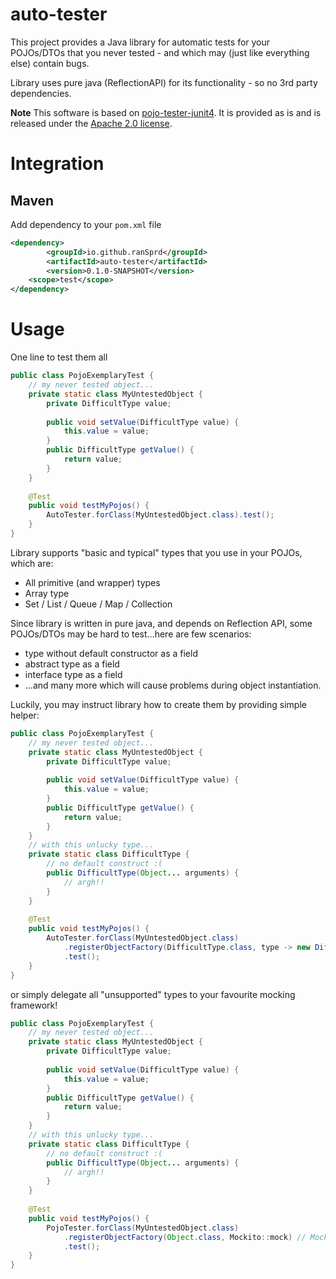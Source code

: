 # auto-tester

This project provides a Java library for automatic tests for your POJOs/DTOs that you never tested - 
and which may (just like everything else) contain bugs.

Library uses pure java (ReflectionAPI) for its functionality - so no 3rd party dependencies.

**Note** This software is based on [pojo-tester-junit4](https://github.com/pojo-tester/pojo-tester-junit4). 
It is provided as is and is released under the [Apache 2.0 license](https://www.apache.org/licenses/LICENSE-2.0).

# Integration

## Maven
Add dependency to your ``pom.xml`` file

````xml
<dependency>
        <groupId>io.github.ranSprd</groupId>
        <artifactId>auto-tester</artifactId>
        <version>0.1.0-SNAPSHOT</version>
	<scope>test</scope>
</dependency>
````

# Usage

One line to test them all

````java
public class PojoExemplaryTest {
    // my never tested object...
    private static class MyUntestedObject {
        private DifficultType value;
        
        public void setValue(DifficultType value) {
            this.value = value;
        }
        public DifficultType getValue() {
            return value;
        }
    }
    
    @Test
    public void testMyPojos() {
        AutoTester.forClass(MyUntestedObject.class).test();
    }
}
````

Library supports "basic and typical" types that you use in your POJOs, which are:
- All primitive (and wrapper) types
- Array type
- Set / List / Queue / Map / Collection

Since library is written in pure java, and depends on Reflection API, some POJOs/DTOs may be hard to test...here are few scenarios:
- type without default constructor as a field
- abstract type as a field
- interface type as a field
- ...and many more which will cause problems during object instantiation.

Luckily, you may instruct library how to create them by providing simple helper:

````java
public class PojoExemplaryTest {
    // my never tested object...
    private static class MyUntestedObject {
        private DifficultType value;
        
        public void setValue(DifficultType value) {
            this.value = value;
        }
        public DifficultType getValue() {
            return value;
        }
    }
    // with this unlucky type...
    private static class DifficultType {
        // no default construct :(
        public DifficultType(Object... arguments) {
            // argh!!                         
        } 
    }
    
    @Test
    public void testMyPojos() {
        AutoTester.forClass(MyUntestedObject.class)
            .registerObjectFactory(DifficultType.class, type -> new DifficultType(new Object()))        
            .test();
    }
} 
````

or simply delegate all "unsupported" types to your favourite mocking framework!

````java
public class PojoExemplaryTest {
    // my never tested object...
    private static class MyUntestedObject {
        private DifficultType value;
        
        public void setValue(DifficultType value) {
            this.value = value;
        }
        public DifficultType getValue() {
            return value;
        }
    }
    // with this unlucky type...
    private static class DifficultType {
        // no default construct :(
        public DifficultType(Object... arguments) {
            // argh!!                         
        } 
    }
    
    @Test
    public void testMyPojos() {
        PojoTester.forClass(MyUntestedObject.class)
            .registerObjectFactory(Object.class, Mockito::mock) // Mockito to the rescue!        
            .test();
    }
} 
````  
